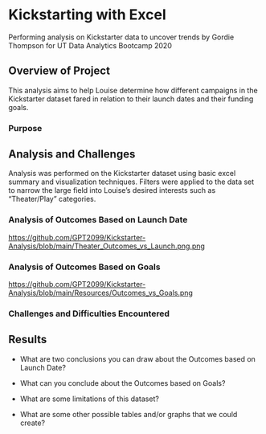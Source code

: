 # Kickstarting with Excel
Performing analysis on Kickstarter data to uncover trends by Gordie Thompson for UT Data Analytics Bootcamp 2020

## Overview of Project
This analysis aims to help Louise determine how different campaigns in the Kickstarter dataset fared in relation to their launch dates and their funding goals. 

### Purpose

## Analysis and Challenges
Analysis was performed on the Kickstarter dataset using basic excel summary and visualization techniques. Filters were applied to the data set to narrow the large field into Louise’s desired interests such as “Theater/Play” categories. 

### Analysis of Outcomes Based on Launch Date
https://github.com/GPT2099/Kickstarter-Analysis/blob/main/Theater_Outcomes_vs_Launch.png.png

### Analysis of Outcomes Based on Goals
https://github.com/GPT2099/Kickstarter-Analysis/blob/main/Resources/Outcomes_vs_Goals.png

### Challenges and Difficulties Encountered

## Results

- What are two conclusions you can draw about the Outcomes based on Launch Date?

- What can you conclude about the Outcomes based on Goals?

- What are some limitations of this dataset?

- What are some other possible tables and/or graphs that we could create?
